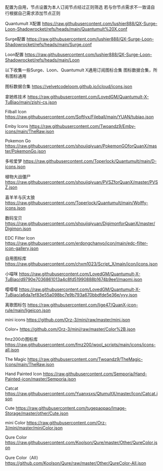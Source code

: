 配置为自用，节点设置为本人订阅节点经过正则筛选
若与你节点需求不一致请自行根据自己需求添加节点正则

Quantumult X配置
https://raw.githubusercontent.com/lushier888/QX-Surge-Loon-Shadowrocket/refs/heads/main/Quantumult%20X.conf

Surge配置
https://raw.githubusercontent.com/lushier888/QX-Surge-Loon-Shadowrocket/refs/heads/main/Surge.conf

Loon配置
https://raw.githubusercontent.com/lushier888/QX-Surge-Loon-Shadowrocket/refs/heads/main/Loon

以下收集一些Surge、Loon、Quantumult X通用订阅图标合集
图标数据合集，所有图标通用

图标数据合集
https://velvetcodeloom.github.io/icloud/icons.json

拿她练技术
https://raw.githubusercontent.com/LovedGM/Quantumult-X-TuBiao/main/zishi-cs.json

Filball lcon
https://raw.githubusercontent.com/Softlyx/Fileball/main/YUAN/tubiao.json

Emby lcons
https://raw.githubusercontent.com/Twoandz9/Emby-icons/main/TheRaw.json

Pokemon Go
https://raw.githubusercontent.com/shoujiqiyuan/PokemonGOforQuanX/master/PokemonGo.json

多啦爱梦
https://raw.githubusercontent.com/Toperlock/Quantumult/main/D-icons.json

植物大战僵尸
https://raw.githubusercontent.com/shoujiqiyuan/PVSZforQuanX/master/PVSZ.json

喜羊羊与灰太狼
https://raw.githubusercontent.com/Toperlock/Quantumult/main/Wolffy-icons.json

数码宝贝
https://raw.githubusercontent.com/shoujiqiyuan/DigimonforQuanX/master/Digimon.json

EDC Filter lcon
https://raw.githubusercontent.com/erdongchanyo/icon/main/edc-filter-icon-gallery.json

自用图标库
https://raw.githubusercontent.com/chxm1023/Script_X/main/icon/icons.json

小喵咪
https://raw.githubusercontent.com/LovedGM/Quantumult-X-TuBiao/d9790e7036861013a4c8fd51990888b1674b9ee1/maomi.json

嘤嘤嘤
https://raw.githubusercontent.com/LovedGM/Quantumult-X-TuBiao/a6da7ef83e55a098bc7e9b793a670bbdfde5e36e/yyy.json

离歌图标包
https://raw.githubusercontent.com/lige47/QuanX-icon-rule/main/ligeicon.json

mini icons
https://github.com/Orz-3/mini/raw/master/mini.json

Color+
https://github.com/Orz-3/mini/raw/master/Color%2B.json

fmz200の图标库
https://raw.githubusercontent.com/fmz200/wool_scripts/main/icons/icons-all.json

The Magic
https://raw.githubusercontent.com/Twoandz9/TheMagic-Icons/main/TheRaw.json

Hand Painted lcon
https://raw.githubusercontent.com/Semporia/Hand-Painted-icon/master/Semporia.json

Catcat
https://raw.githubusercontent.com/Yuanxsxs/QtumultX/master/Icon/Catcat.json

Cute
https://raw.githubusercontent.com/tugepaopao/Image-Storage/master/other/Cute.json

mini Color
https://raw.githubusercontent.com/Orz-3/mini/master/miniColor.json

Qure Color
https://raw.githubusercontent.com/Koolson/Qure/master/Other/QureColor.json

Qure Color（AII）
https://github.com/Koolson/Qure/raw/master/Other/QureColor-All.json


